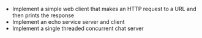 * Implement a simple web client that makes an HTTP request to a URL and then prints the response
* Implement an echo service server and client
* Implement a single threaded concurrent chat server
